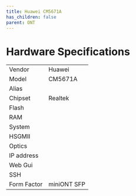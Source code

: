 ```yaml
---
title: Huawei CM5671A
has_children: false
parent: ONT
---
```


# Hardware Specifications

|          |               |
|-------------|-------------------------------------------------|
| Vendor   | Huawei        |
| Model    | CM5671A      |
| Alias | |
| Chipset  | Realtek |
| Flash |   |
| RAM |   |
| System |   |
| HSGMII |   |
| Optics |   |
| IP address |   |
| Web Gui |  |
| SSH | |
| Form Factor | miniONT SFP |
